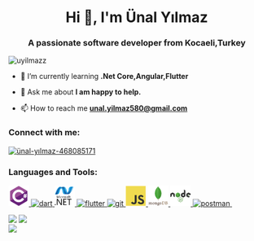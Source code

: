 <h1 align="center">Hi 👋, I'm Ünal Yılmaz</h1>
<h3 align="center">A passionate software developer from Kocaeli,Turkey</h3>

<p align="left"> <img src="https://komarev.com/ghpvc/?username=uyilmazz&label=Profile%20views&color=0e75b6&style=flat" alt="uyilmazz" /> </p>

- 🌱 I’m currently learning **.Net Core,Angular,Flutter**

- 💬 Ask me about **I am happy to help.**

- 📫 How to reach me **unal.yilmaz580@gmail.com**

<h3 align="left">Connect with me:</h3>
<p align="left">
<a href="https://linkedin.com/in/ünal-yılmaz-468085171" target="blank"><img align="center" src="https://raw.githubusercontent.com/rahuldkjain/github-profile-readme-generator/master/src/images/icons/Social/linked-in-alt.svg" alt="ünal-yılmaz-468085171" height="30" width="40" /></a>
</p>


<h3 align="left">Languages and Tools:</h3>
<p align="left"> <a href="https://www.w3schools.com/cs/" target="_blank" rel="noreferrer"> <img src="https://raw.githubusercontent.com/devicons/devicon/master/icons/csharp/csharp-original.svg" alt="csharp" width="40" height="40"/> </a> <a href="https://dart.dev" target="_blank" rel="noreferrer"> <img src="https://www.vectorlogo.zone/logos/dartlang/dartlang-icon.svg" alt="dart" width="40" height="40"/> </a> <a href="https://dotnet.microsoft.com/" target="_blank" rel="noreferrer"> <img src="https://raw.githubusercontent.com/devicons/devicon/master/icons/dot-net/dot-net-original-wordmark.svg" alt="dotnet" width="40" height="40"/> </a> <a href="https://flutter.dev" target="_blank" rel="noreferrer"> <img src="https://www.vectorlogo.zone/logos/flutterio/flutterio-icon.svg" alt="flutter" width="40" height="40"/> </a> <a href="https://git-scm.com/" target="_blank" rel="noreferrer"> <img src="https://www.vectorlogo.zone/logos/git-scm/git-scm-icon.svg" alt="git" width="40" height="40"/> </a> <a href="https://developer.mozilla.org/en-US/docs/Web/JavaScript" target="_blank" rel="noreferrer"> <img src="https://raw.githubusercontent.com/devicons/devicon/master/icons/javascript/javascript-original.svg" alt="javascript" width="40" height="40"/> </a> <a href="https://www.mongodb.com/" target="_blank" rel="noreferrer"> <img src="https://raw.githubusercontent.com/devicons/devicon/master/icons/mongodb/mongodb-original-wordmark.svg" alt="mongodb" width="40" height="40"/> </a> <a href="https://nodejs.org" target="_blank" rel="noreferrer"> <img src="https://raw.githubusercontent.com/devicons/devicon/master/icons/nodejs/nodejs-original-wordmark.svg" alt="nodejs" width="40" height="40"/> </a> <a href="https://postman.com" target="_blank" rel="noreferrer"> <img src="https://www.vectorlogo.zone/logos/getpostman/getpostman-icon.svg" alt="postman" width="40" height="40"/> </a> <a href="https://www.adobe.com/products/xd.html" target="_blank" rel="noreferrer"> <img/> </a> </p>

![](https://github-readme-stats.vercel.app/api?username=uyilmazz&theme=dark&hide_border=false&include_all_commits=false&count_private=false)
![](https://github-readme-streak-stats.herokuapp.com/?user=uyilmazz&theme=dark&hide_border=false)<br/>
![](https://github-readme-stats.vercel.app/api/top-langs/?username=uyilmazz&theme=dark&hide_border=false&include_all_commits=false&count_private=false&layout=compact)
